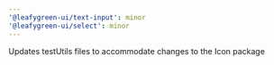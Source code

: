 ```yaml
---
'@leafygreen-ui/text-input': minor
'@leafygreen-ui/select': minor
---
```


Updates testUtils files to accommodate changes to the Icon package
